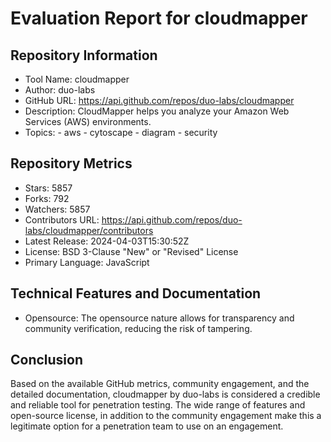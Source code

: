 # Evaluation Report for cloudmapper

## Repository Information

* Tool Name: cloudmapper
* Author: duo-labs
* GitHub URL: https://api.github.com/repos/duo-labs/cloudmapper
* Description:  CloudMapper helps you analyze your Amazon Web Services (AWS) environments.
* Topics: 
      - aws
      - cytoscape
      - diagram
      - security
  
## Repository Metrics

* Stars: 5857
* Forks: 792
* Watchers: 5857
* Contributors URL: https://api.github.com/repos/duo-labs/cloudmapper/contributors 
* Latest Release: 2024-04-03T15:30:52Z
* License: BSD 3-Clause "New" or "Revised" License
* Primary Language: JavaScript

## Technical Features and Documentation

* Opensource: The opensource nature allows for transparency and community verification, reducing the risk of tampering.

## Conclusion

Based on the available GitHub metrics, community engagement, and the detailed documentation, cloudmapper by duo-labs is considered a credible and reliable tool for penetration testing. The wide range of features and open-source license, in addition to the community engagement make this a legitimate option for a penetration team to use on an engagement.